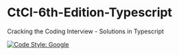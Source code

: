 # CtCI-6th-Edition-Typescript
Cracking the Coding Interview - Solutions in Typescript

[![Code Style: Google](https://img.shields.io/badge/code%20style-google-blueviolet.svg)](https://github.com/google/gts)
